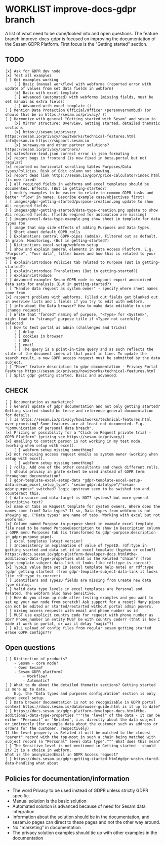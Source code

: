 # WORKLIST improve-docs-gdpr branch
A list of what need to be done/looked into and open questions.
The feature branch improve-docs-gdpr is focused on improving the documentation of the Sesam GDPR Platform.
First focus is the "Getting started" section.

## TODO
    [x] Ask for GDPR dev node
    [x] Test all examples
    [ ] Get examples working
        [ ] Basic (manual workflow) with webforms (reported error with update of values from set data fields in webform)
        [x] Basic with excel template
        [ ] Advanced (automated) with webforms (missing fields, must be set manual as extra fields)
        [ ] Advanced with excel template ()
    [ ] Mention Data Protection Official/Officer (personvernombud) (or should this be in https://sesam.io/privacy/ ?)
    [ ] Harmonize with general "Getting started with Sesam" and sesam.io
        [x] Mirror structure: Overview, Getting started, detailed thematic sections
        [x] https://sesam.io/privacy https://sesam.io/privacy/howitworks/technical-features.html info@sesam.io https://support.sesam.io
        [x] sureway.no and other partner solutions? https://sesam.io/privacy/partners/
    [x] salesforce-lead.json correct error in json formating
    [x] report bugs in frontend (is now fixed in beta.portal but not regular)
    [x] reported no horizontal scrolling tables Purposes/Data types/Policies. Risk of Edit column not showing.
    [x] report dead link https://sesam.io/gdpr/price-calculator/index.html (is now fixed)
    [ ] all required fields in webforms and excel templates should be documented. Effects. (But in getting-started?)
    [ ] modify examples to be easier to relate to common GDPR tasks and better "flow" in names. Describe example case/objectives first?
    [ ] images/gdpr-getting-started/purpose-creation.png update to show ALL required fields.
    [ ] images/gdpr-getting-started/data-type-creation.png update to show ALL required fields. (fields reqired for automation are missing)
    [ ] images/excel-data-type-example.png show sheet in template for data types too
    [ ] image that map side effects of adding Purposes and Data types.
    [ ] Short about default GDPR rolls
    [ ] Explanations central GDPR-pipes (admin). Filtered out as default. In graph. Monitoring. (But in getting-started?)
    [ ] Distinctions excel-setup/webform-setup
    [ ] show and explain general elements in Data Access Platform. E.g. "Purpose", "Your data", filter boxes and how this is related to your setup
    [ ] explain/introduce Policies tab related to Purpose (But in getting-started?)
    [ ] explain/introduce Translations (But in getting-started?)
    [ ] explain/introduce 
    [ ] Advanced example: Sesam GDPR node to support export anonimized data sets for analysis.(But in getting-started?)
    [ ] "Handle data request as system owner" - specify where sheet names come from
    [x] rapport problems with webforms. Filled out fields get blanked out in overview lists and i fields if you try to edit with webform.
    [ ] info about the Data browser? How to make data editable to user (change request)
    [ ] Write that "forced" naming of purpose, "<Type> for <System>", might lead to "strange" purpose title if <Type> not carefully selected.
    [ ] how to test portal as admin (challenges and tricks)
        [ ] delay
        [ ] cookies in browser
        [ ] SMS
        [ ] email
        [ ] The query is a point-in-time query and as such reflects the state of the document index at that point in time. To update the search result, a new GDPR access request must be submitted by the data subject.
    [ ] "Move" feature description to gdpr documentation - Privacy Portal Features https://sesam.io/privacy/howitworks/technical-features.html
    [ ] Split gdpr getting started. Basic and advanced.

## CHECK
    [ ] Documentation as marketing?
    [ ] General update of gdpr documentation and not only getting started? Getting started should be terse and reference general documentation for details.
    [ ] Is https://sesam.io/privacy/howitworks/technical-features.html over promising? Some features are at least not documented. E.g. "Communication of personal data breach".
    [x] Prizing or possibility for a "Click on Request private trial - GDPR Platform" (prizing see https://sesam.io/privacy/)
    [x] emailing to contact person is not working in my test node. (working when setup with excel). 
        [ ] webform setup missing something?
    [x] not receiving access request emails as system owner (working when setup with excel). 
        [ ] webform setup missing something?
    [ ] rolls. Add one of the other consultants and check different rolls.
    [ ] should privacy in grate extent be used instead of GDPR term throughout documentation?
    [ ] gdpr-template-excel-setup-data "gdpr-template-excel-setup-data:sesam_excel_setup_type": "sesam-gdpr:datatype"/"sesam-gdpr:purpose" switched? logic upstream seem to be swished too and counteract this.
    [ ] data-source and data-target is NOT? systems? but more general descriptive text?
    [x] name on tabs on Request template for system owners. Where does the names come from? Data types? If so, Data types from webform is not showing up. ("Data types" are name of tabs. Working with excel but not webforms)
    [x] Column named Purpose in purpose sheet in example excel template file need to be named PurposeDescription to show in Description column i GDPR menu Purposes tab (is transformed to gdpr-purpose:description in gdpr-purpose pipe).
    [ ] excel templates latest version? 
    [ ] Inconsistency in explanation of value of TypeID. rdf:type in getting started and data set id in excel template (hyphen or colon?) https://docs.sesam.io/gdpr-platform-developer-docs.html#the-additional-data-type-properties what is the Related "chain"? (from gdpr-template-subject-data-link it looks like rdf:type is correct)
    [x] TypeID value data set ID (excel template help note) or rdf:type (gdpr getting started) (from gdpr-template-subject-data-link it looks like rdf:type is correct)
    [ ] Identifiers and TypeID fields are missing from Create new data type dialog.
    [ ] Valid data type levels in excel templates are Personal and Related. The webform also have Sensitive.
    [ ] How do you clean up node after testing examples and you want to set up your own node from scratch? Ask support for a reset? Many pipes can not be edited or started/restarted without portal admin powers.
    [ ] mixing access requests with email and phone number as id
    [ ] MUST use explicit country code for request with phone number as ID?? Phone_number in entity MUST be with country code?? (that is how I made it work in portal, or was it delay "magic"?)
    [ ] WILL upload of config files from regular sesam getting started erase GDPR configs???

## Open questions
    [ ] Distinction of products?
        - Sesam - core node?
        - Open Sesam?
        - Sesam GDPR platform?
            - Workflow?
            - Automatic?
    [ ] What to do about the detailed thematic sections? Getting started is more up to date.
        E.g. the "Data types and purposes configuration" section is only about excel setup. 
    [ ] Data browser documentation is not so recognizable in GDPR portal context https://docs.sesam.io/databrowser-guide.html is it up to date?
    [ ] https://docs.sesam.io/gdpr-platform-developer-docs.html#the-additional-data-type-properties """The "level" of the data - it can be either "Personal" or "Related", i.e. directly about the data subject or indirectly (for example data about the customer such as address or orders for the customer, respectively)
    If the level property is Related it will be matched to the closest "parent" record with the top-most in such a chain being matched with subject record (a "Personal" level data type".""" What does this mean?
    [ ] The Sensitive level is not mentioned in Getting started - should it? It is a choice in webform.
    What is the anonymizedEmail in GDPR Access request?
    [ ] https://docs.sesam.io/gdpr-getting-started.html#gdpr-unstructured-data-handling what about

## Policies for documentation/information
- The word Privacy to be used instead of GDPR unless strictly GDPR specific.
- Manual solution is the basic solution
- Automated solution is advanced because of need for Sesam data integration
- Information about the solution should be in the documentation, and sesam.io pages can direct to these pages and not the other way around.
- No "marketing" in documentation
- The privacy solution examples should tie up with other examples in the documentation